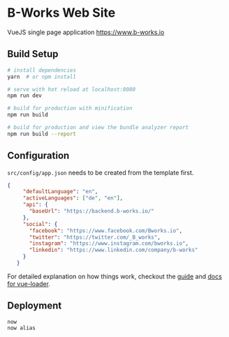 # B-Works Web Site

VueJS single page application https://www.b-works.io

## Build Setup

``` bash
# install dependencies
yarn  # or npm install

# serve with hot reload at localhost:8080
npm run dev

# build for production with minification
npm run build

# build for production and view the bundle analyzer report
npm run build --report
```

## Configuration

```src/config/app.json``` needs to be created from the template first.

``` json
{
     "defaultLanguage": "en",
     "activeLanguages": ["de", "en"],
     "api": {
       "baseUrl": "https://backend.b-works.io/"
     },
     "social": {
       "facebook": "https://www.facebook.com/Bworks.io",
       "twitter": "https://twitter.com/_B_works",
       "instagram": "https://www.instagram.com/bworks.io",
       "linkedin": "https://www.linkedin.com/company/b-works"
     }
   }
```

For detailed explanation on how things work, checkout the [guide](http://vuejs-templates.github.io/webpack/) and [docs for vue-loader](http://vuejs.github.io/vue-loader).

## Deployment

```
now
now alias
```
